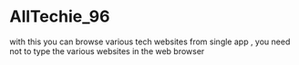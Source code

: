 # AllTechie_96
with this you can browse various tech websites from single app , you need not to type the various websites in the web browser
